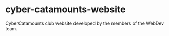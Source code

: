 # cyber-catamounts-website
CyberCatamounts club website developed by the members of the WebDev team.
